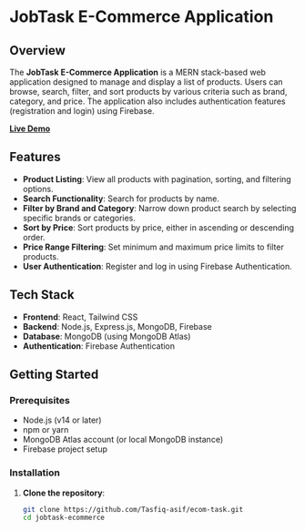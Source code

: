 # JobTask E-Commerce Application

## Overview

The **JobTask E-Commerce Application** is a MERN stack-based web application designed to manage and display a list of products. Users can browse, search, filter, and sort products by various criteria such as brand, category, and price. The application also includes authentication features (registration and login) using Firebase.

**[Live Demo](https://jobtask-43023.web.app/)**

## Features

- **Product Listing**: View all products with pagination, sorting, and filtering options.
- **Search Functionality**: Search for products by name.
- **Filter by Brand and Category**: Narrow down product search by selecting specific brands or categories.
- **Sort by Price**: Sort products by price, either in ascending or descending order.
- **Price Range Filtering**: Set minimum and maximum price limits to filter products.
- **User Authentication**: Register and log in using Firebase Authentication.

## Tech Stack

- **Frontend**: React, Tailwind CSS
- **Backend**: Node.js, Express.js, MongoDB, Firebase
- **Database**: MongoDB (using MongoDB Atlas)
- **Authentication**: Firebase Authentication

## Getting Started

### Prerequisites

- Node.js (v14 or later)
- npm or yarn
- MongoDB Atlas account (or local MongoDB instance)
- Firebase project setup

### Installation

1. **Clone the repository**:

   ```bash
   git clone https://github.com/Tasfiq-asif/ecom-task.git
   cd jobtask-ecommerce